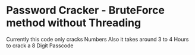 # Password Cracker - BruteForce method without Threading
Currently this code only cracks Numbers
Also it takes around 3 to 4 Hours to crack a 8 Digit Passcode
